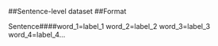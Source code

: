 ##Sentence-level dataset
##Format

Sentence####word_1=label_1 word_2=label_2 word_3=label_3 word_4=label_4...
